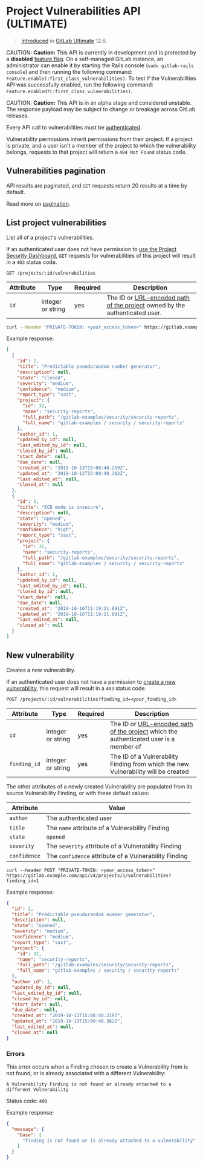 # Project Vulnerabilities API **(ULTIMATE)**

> [Introduced](https://gitlab.com/gitlab-org/gitlab/issues/10242) in [GitLab Ultimate](https://about.gitlab.com/pricing/) 12.6.

CAUTION: **Caution:**
This API is currently in development and is protected by a **disabled**
[feature flag](../development/feature_flags/index.md).
On a self-managed GitLab instance, an administrator can enable it by starting the Rails console
(`sudo gitlab-rails console`) and then running the following command: `Feature.enable(:first_class_vulnerabilities)`.
To test if the Vulnerabilities API was successfully enabled, run the following command:
`Feature.enabled?(:first_class_vulnerabilities)`.

CAUTION: **Caution:**
This API is in an alpha stage and considered unstable.
The response payload may be subject to change or breakage
across GitLab releases.

Every API call to vulnerabilities must be [authenticated](README.md#authentication).

Vulnerability permissions inherit permissions from their project. If a project is
private, and a user isn't a member of the project to which the vulnerability
belongs, requests to that project will return a `404 Not Found` status code.

## Vulnerabilities pagination

API results are paginated, and `GET` requests return 20 results at a time by default.

Read more on [pagination](README.md#pagination).

## List project vulnerabilities

List all of a project's vulnerabilities.

If an authenticated user does not have permission to
[use the Project Security Dashboard](../user/permissions.md#project-members-permissions),
`GET` requests for vulnerabilities of this project will result in a `403` status code.

```plaintext
GET /projects/:id/vulnerabilities
```

| Attribute     | Type           | Required | Description                                                                                                                                                                 |
| ------------- | -------------- | -------- | ----------------------------------------------------------------------------------------------------------------------------------------------------------------------------|
| `id`          | integer or string | yes      | The ID or [URL-encoded path of the project](README.md#namespaced-path-encoding) owned by the authenticated user.                                                            |

```bash
curl --header "PRIVATE-TOKEN: <your_access_token>" https://gitlab.example.com/api/v4/projects/4/vulnerabilities
```

Example response:

```json
[
  {
    "id": 2,
    "title": "Predictable pseudorandom number generator",
    "description": null,
    "state": "closed",
    "severity": "medium",
    "confidence": "medium",
    "report_type": "sast",
    "project": {
      "id": 32,
      "name": "security-reports",
      "full_path": "/gitlab-examples/security/security-reports",
      "full_name": "gitlab-examples / security / security-reports"
    },
    "author_id": 1,
    "updated_by_id": null,
    "last_edited_by_id": null,
    "closed_by_id": null,
    "start_date": null,
    "due_date": null,
    "created_at": "2019-10-13T15:08:40.219Z",
    "updated_at": "2019-10-13T15:09:40.382Z",
    "last_edited_at": null,
    "closed_at": null
  },
  {
    "id": 3,
    "title": "ECB mode is insecure",
    "description": null,
    "state": "opened",
    "severity": "medium",
    "confidence": "high",
    "report_type": "sast",
    "project": {
      "id": 32,
      "name": "security-reports",
      "full_path": "/gitlab-examples/security/security-reports",
      "full_name": "gitlab-examples / security / security-reports"
    },
    "author_id": 1,
    "updated_by_id": null,
    "last_edited_by_id": null,
    "closed_by_id": null,
    "start_date": null,
    "due_date": null,
    "created_at": "2019-10-16T11:19:21.691Z",
    "updated_at": "2019-10-16T11:19:21.691Z",
    "last_edited_at": null,
    "closed_at": null
  }
]
```

## New vulnerability

Creates a new vulnerability.

If an authenticated user does not have a permission to
[create a new vulnerability](../user/permissions.md#project-members-permissions),
this request will result in a `403` status code.

```plaintext
POST /projects/:id/vulnerabilities?finding_id=<your_finding_id>
```

| Attribute           | Type              | Required   | Description                                                                                                                  |
| ------------------- | ----------------- | ---------- | -----------------------------------------------------------------------------------------------------------------------------|
| `id`                | integer or string | yes        | The ID or [URL-encoded path of the project](README.md#namespaced-path-encoding) which the authenticated user is a member of  |
| `finding_id`        | integer or string | yes        | The ID of a Vulnerability Finding from which the new Vulnerability will be created |

The other attributes of a newly created Vulnerability are populated from
its source Vulnerability Finding, or with these default values:

| Attribute    | Value                                                 |
|--------------|-------------------------------------------------------|
| `author`     | The authenticated user                                |
| `title`      | The `name` attribute of a Vulnerability Finding       |
| `state`      | `opened`                                              |
| `severity`   | The `severity` attribute of a Vulnerability Finding   |
| `confidence` | The `confidence` attribute of a Vulnerability Finding |

```shell
curl --header POST "PRIVATE-TOKEN: <your_access_token>" https://gitlab.example.com/api/v4/projects/1/vulnerabilities?finding_id=1
```

Example response:

```json
{
  "id": 2,
  "title": "Predictable pseudorandom number generator",
  "description": null,
  "state": "opened",
  "severity": "medium",
  "confidence": "medium",
  "report_type": "sast",
  "project": {
    "id": 32,
    "name": "security-reports",
    "full_path": "/gitlab-examples/security/security-reports",
    "full_name": "gitlab-examples / security / security-reports"
  },
  "author_id": 1,
  "updated_by_id": null,
  "last_edited_by_id": null,
  "closed_by_id": null,
  "start_date": null,
  "due_date": null,
  "created_at": "2019-10-13T15:08:40.219Z",
  "updated_at": "2019-10-13T15:09:40.382Z",
  "last_edited_at": null,
  "closed_at": null
}
```

### Errors

This error occurs when a Finding chosen to create a Vulnerability from is not found, or
is already associated with a different Vulnerability:

```plaintext
A Vulnerability Finding is not found or already attached to a different Vulnerability
```

Status code: `400`

Example response:

```json
{
  "message": {
    "base": [
      "finding is not found or is already attached to a vulnerability"
    ]
  }
}
```
